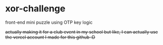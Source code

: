 # xor-challenge
front-end mini puzzle using OTP key logic


~~actually making it for a club event in my school but like, I can actually use the vercel account I made for this github :D~~

